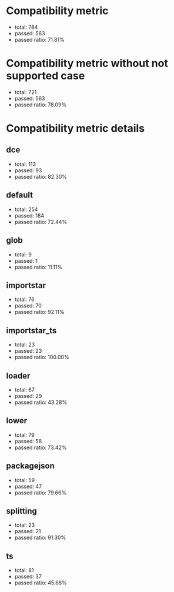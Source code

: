 # Compatibility metric
- total: 784
- passed: 563
- passed ratio: 71.81%
# Compatibility metric without not supported case
- total: 721
- passed: 563
- passed ratio: 78.09%
# Compatibility metric details
## dce
- total: 113
- passed: 93
- passed ratio: 82.30%
## default
- total: 254
- passed: 184
- passed ratio: 72.44%
## glob
- total: 9
- passed: 1
- passed ratio: 11.11%
## importstar
- total: 76
- passed: 70
- passed ratio: 92.11%
## importstar_ts
- total: 23
- passed: 23
- passed ratio: 100.00%
## loader
- total: 67
- passed: 29
- passed ratio: 43.28%
## lower
- total: 79
- passed: 58
- passed ratio: 73.42%
## packagejson
- total: 59
- passed: 47
- passed ratio: 79.66%
## splitting
- total: 23
- passed: 21
- passed ratio: 91.30%
## ts
- total: 81
- passed: 37
- passed ratio: 45.68%
